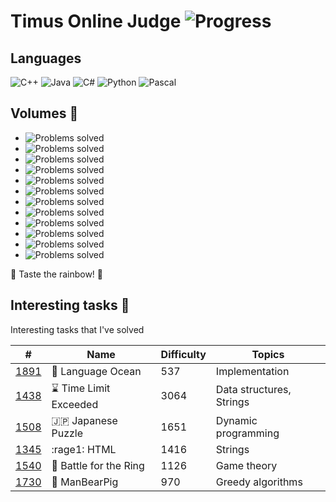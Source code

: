 # Timus Online Judge ![Progress](https://img.shields.io/badge/Progress-357%2F1108-brightgreen.svg)


## Languages
![C++](https://img.shields.io/badge/C%2B%2B-313-blue.svg)
![Java](https://img.shields.io/badge/Java-35-red.svg)
![C#](https://img.shields.io/badge/C%23-2-87CEFA.svg)
![Python](https://img.shields.io/badge/Python-3-DEB887.svg)
![Pascal](https://img.shields.io/badge/Pascal-4-FFB6C1.svg)


## Volumes :rainbow: 
* ![Problems solved](https://img.shields.io/badge/Volume%201-51%2F100-9400D3.svg?style=flat-square)
* ![Problems solved](https://img.shields.io/badge/Volume%202-40%2F100-4B0082.svg?style=flat-square)
* ![Problems solved](https://img.shields.io/badge/Volume%203-34%2F100-0000FF.svg?style=flat-square)
* ![Problems solved](https://img.shields.io/badge/Volume%204-22%2F100-brightgreen.svg?style=flat-square)
* ![Problems solved](https://img.shields.io/badge/Volume%205-23%2F100-yellow.svg?style=flat-square)
* ![Problems solved](https://img.shields.io/badge/Volume%206-30%2F100-FF7F00.svg?style=flat-square)
* ![Problems solved](https://img.shields.io/badge/Volume%207-26%2F100-FF0000.svg?style=flat-square)
* ![Problems solved](https://img.shields.io/badge/Volume%208-30%2F100-9400D3.svg?style=flat-square)
* ![Problems solved](https://img.shields.io/badge/Volume%209-21%2F97-4B0082.svg?style=flat-square)
* ![Problems solved](https://img.shields.io/badge/Volume%2010-27%2F100-0000FF.svg?style=flat-square)
* ![Problems solved](https://img.shields.io/badge/Volume%2011-49%2F100-brightgreen.svg?style=flat-square)
* ![Problems solved](https://img.shields.io/badge/Volume%2012-3%2F11-yellow.svg?style=flat-square)

 :rainbow: Taste the rainbow! :rainbow: 


## Interesting tasks :notebook: 

Interesting tasks that I've solved

| #    | Name                | Difficulty | Topics                   |
|------|---------------------|------------|--------------------------|
| [1891](http://acm.timus.ru/problem.aspx?space=1&num=1891&locale=en) | :ocean:  Language Ocean | 537        | Implementation           |
| [1438](http://acm.timus.ru/problem.aspx?space=1&num=1438&locale=en)  | :hourglass:  Time Limit Exceeded | 3064       | Data structures, Strings |
| [1508](http://acm.timus.ru/problem.aspx?space=1&num=1508&locale=en) | :jp:  Japanese Puzzle | 1651       | Dynamic programming      |
| [1345](http://acm.timus.ru/problem.aspx?space=1&num=1345&locale=en) | :rage1:  HTML | 1416       | Strings                  |
| [1540](http://acm.timus.ru/problem.aspx?space=1&num=1540&locale=en) | :ring:  Battle for the Ring | 1126       | Game theory              |
| [1730](http://acm.timus.ru/problem.aspx?space=1&num=1730&locale=en) | :bear:  ManBearPig | 970        | Greedy algorithms        |
